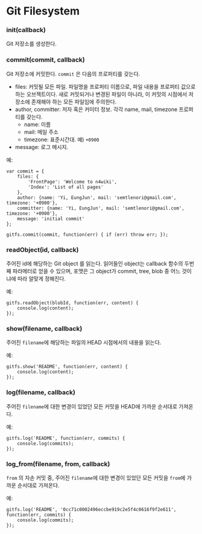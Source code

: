 # Git Filesystem

### init(callback)

Git 저장소를 생성한다.

### commit(commit, callback)

Git 저장소에 커밋한다. `commit` 은 다음의 프로퍼티를 갖는다.

* files: 커밋될 모든 파일. 파일명을 프로퍼티 이름으로, 파일 내용을 프로퍼티 값으로 하는 오브젝트이다. 새로 커밋되거나 변경된 파일이 아니라, 이 커밋의 시점에서 저장소에 존재해야 하는 모든 파일임에 주의한다.
* author, committer: 저자 혹은 커미터 정보. 각각 name, mail, timezone 프로퍼티를 갖는다.
    * name: 이름
    * mail: 메일 주소
    * timezone: 표준시간대. 예) `+0900`
* message: 로그 메시지.

예:

    var commit = {
        files: {
            'FrontPage': 'Welcome to n4wiki',
            'Index': 'List of all pages'
        },
        author: {name: 'Yi, EungJun', mail: 'semtlenori@gmail.com', timezone: '+0900'},
        committer: {name: 'Yi, EungJun', mail: 'semtlenori@gmail.com', timezone: '+0900'},
        message: 'initial commit'
    };

    gitfs.commit(commit, function(err) { if (err) throw err; });

### readObject(id, callback)

주어진 id에 해당하는 Git object 를 읽는다. 읽어들인 object는 callback 함수의 두번째 파라메터로 얻을 수 있으며, 포맷은 그 object가 commit, tree, blob 중 어느 것이냐에 따라 알맞게 정해진다.

예:

    gitfs.readObject(blobId, function(err, content) {
        console.log(content);
    });
    
### show(filename, callback)

주어진 `filename`에 해당하는 파일의 HEAD 시점에서의 내용을 읽는다.

예:

    gitfs.show('README', function(err, content) {
        console.log(content);
    });

### log(filename, callback)

주어진 `filename`에 대한 변경이 있었던 모든 커밋을 HEAD에 가까운 순서대로 가져온다.

예:

    gitfs.log('README', function(err, commits) {
        console.log(commits);
    });

### log_from(filename, from, callback)

`from` 의 자손 커밋 중, 주어진 `filename`에 대한 변경이 있었던 모든 커밋을 `from`에 가까운 순서대로 가져온다.

예:

    gitfs.log('README', '0cc71c0002496eccbe919c2e5f4c0616f9f2e611', function(err, commits) {
        console.log(commits);
    });
